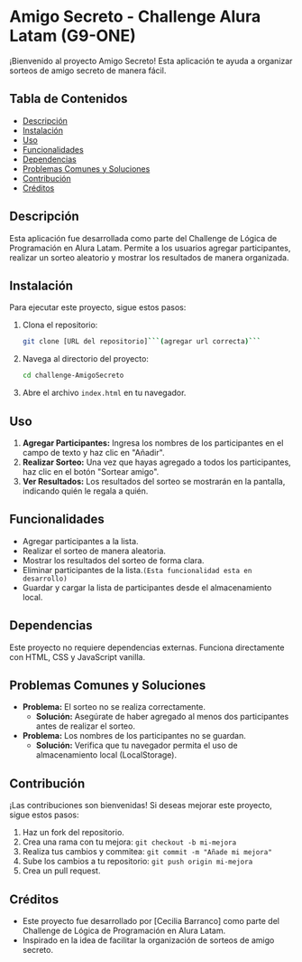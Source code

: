 # Amigo Secreto - Challenge Alura Latam (G9-ONE)

¡Bienvenido al proyecto Amigo Secreto! Esta aplicación te ayuda a organizar sorteos de amigo secreto de manera fácil.

## Tabla de Contenidos
- [Descripción](#descripción)
- [Instalación](#instalación)
- [Uso](#uso)
- [Funcionalidades](#funcionalidades)
- [Dependencias](#dependencias)
- [Problemas Comunes y Soluciones](#problemas-comunes-y-soluciones)
- [Contribución](#contribución)
- [Créditos](#créditos)

## Descripción
Esta aplicación fue desarrollada como parte del Challenge de Lógica de Programación en Alura Latam. Permite a los usuarios agregar participantes, realizar un sorteo aleatorio y mostrar los resultados de manera organizada.

## Instalación
Para ejecutar este proyecto, sigue estos pasos:

1.  Clona el repositorio:
    ```bash
    git clone [URL del repositorio]```(agregar url correcta)```
    ```
2.  Navega al directorio del proyecto:
    ```bash
    cd challenge-AmigoSecreto
    ```
3.  Abre el archivo `index.html` en tu navegador.

## Uso
1.  **Agregar Participantes:** Ingresa los nombres de los participantes en el campo de texto y haz clic en "Añadir".
2.  **Realizar Sorteo:** Una vez que hayas agregado a todos los participantes, haz clic en el botón "Sortear amigo".
3.  **Ver Resultados:** Los resultados del sorteo se mostrarán en la pantalla, indicando quién le regala a quién.

## Funcionalidades
-   Agregar participantes a la lista.
-   Realizar el sorteo de manera aleatoria.
-   Mostrar los resultados del sorteo de forma clara.
-   Eliminar participantes de la lista.```(Esta funcionalidad esta en desarrollo)```
-   Guardar y cargar la lista de participantes desde el almacenamiento local.

## Dependencias
Este proyecto no requiere dependencias externas. Funciona directamente con HTML, CSS y JavaScript vanilla.

## Problemas Comunes y Soluciones
-   **Problema:** El sorteo no se realiza correctamente.
    -   **Solución:** Asegúrate de haber agregado al menos dos participantes antes de realizar el sorteo.
-   **Problema:** Los nombres de los participantes no se guardan.
    -   **Solución:** Verifica que tu navegador permita el uso de almacenamiento local (LocalStorage).

## Contribución
¡Las contribuciones son bienvenidas! Si deseas mejorar este proyecto, sigue estos pasos:

1.  Haz un fork del repositorio.
2.  Crea una rama con tu mejora: `git checkout -b mi-mejora`
3.  Realiza tus cambios y commitea: `git commit -m "Añade mi mejora"`
4.  Sube los cambios a tu repositorio: `git push origin mi-mejora`
5.  Crea un pull request.

## Créditos
-   Este proyecto fue desarrollado por [Cecilia Barranco] como parte del Challenge de Lógica de Programación en Alura Latam.
-   Inspirado en la idea de facilitar la organización de sorteos de amigo secreto.


